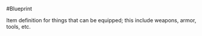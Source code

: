 #Blueprint 

Item definition for things that can be equipped; this include weapons, armor, tools, etc.